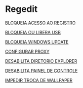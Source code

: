 # Regedit

<a href="https://github.com/3dinvein/Regedit/tree/main/BLOQUEIA-ACESSO-AO-REGISTRO">BLOQUEIA ACESSO AO REGISTRO</a>

<a href="https://github.com/3dinvein/Regedit/tree/main/BLOQUEIA-OU-LIBERA-USB">BLOQUEIA OU LIBERA USB</a>

<a href="https://github.com/3dinvein/Regedit/tree/main/BLOQUEIA-WINDOWS_UPDATE">BLOQUEIA WINDOWS UPDATE</a>

<a href="https://github.com/3dinvein/Regedit/tree/main/CONFIGURAR-PROXY">CONFIGURAR PROXY</a>

<a href="https://github.com/3dinvein/Regedit/tree/main/DESABILITA-DIRETORIO-EXPLORER">DESABILITA DIRETORIO EXPLORER</a>

<a href="https://github.com/3dinvein/Regedit/tree/main/DESABILITA-PAINEL-DE-CONTROLE">DESABILITA PAINEL DE CONTROLE</a>

<a href="https://github.com/3dinvein/Regedit/tree/main/IMPEDIR-TROCA-DE-WALLPAPER">IMPEDIR TROCA DE WALLPAPER</a>
